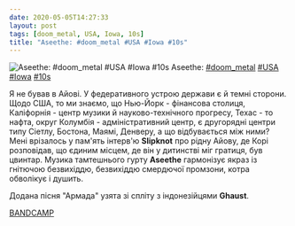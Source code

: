 ```yaml
---
date: 2020-05-05T14:27:33
layout: post
tags: [doom_metal, USA, Iowa, 10s]
title: "Aseethe: #doom_metal #USA #Iowa #10s"
---
```

![Aseethe: #doom_metal #USA #Iowa #10s](/assets/photos/photo_959@05-05-2020_14-27-33.jpg)
Aseethe: [#doom_metal](/tags/#doom_metal) [#USA](/tags/#USA) [#Iowa](/tags/#Iowa) [#10s](/tags/#10s)

Я не бував в Айові. У федеративного устрою держави є й темні сторони. Щодо США, то ми знаємо, що Нью-Йорк - фінансова столиця, Каліфорнія - центр музики й науково-технічного прогресу, Техас - то нафта, округ Колумбія - адміністративний центр, є другорядні центри типу Сіетлу, Бостона, Маямі, Денверу, а що відбувається між ними? Мені врізалось у пам&#39;ять інтерв&#39;ю **Slipknot** про рідну Айову, де Корі розповідав, що єдиним місцем, де він у дитинстві міг гратиця, був цвинтар. Музика тамтешнього гурту **Aseethe** гармонізує якраз із гнітючою безвихіддю, безвихіддю смердючої промзони, котра обволікує і душить.

Додана пісня &quot;Армада&quot; узята зі спліту з індонезійцями **Ghaust**.

[BANDCAMP](https://aseethe.bandcamp.com/album/aseethe-ghaust-split)
